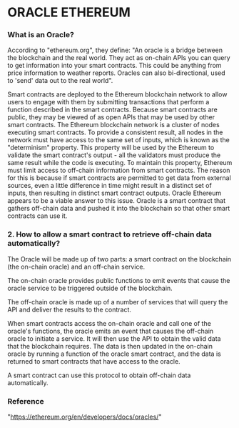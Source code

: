 # ORACLE ETHEREUM

### What is an Oracle?

According to "ethereum.org", they define: "An oracle is a bridge between the blockchain and the real world. They act as on-chain APIs you can query to get information into your smart contracts. This could be anything from price information to weather reports. Oracles can also bi-directional, used to 'send' data out to the real world".

Smart contracts are deployed to the Ethereum blockchain network to allow users to engage with them by submitting transactions that perform a function described in the smart contracts. Because smart contracts are public, they may be viewed of as open APIs that may be used by other smart contracts. 
The Ethereum blockchain network is a cluster of nodes executing smart contracts. To provide a consistent result, all nodes in the network must have access to the same set of inputs, which is known as the "determinism" property. This property will be used by the Ethereum to validate the smart contract's output - all the validators must produce the same result while the code is executing. 
To maintain this property, Ethereum must limit access to off-chain information from smart contracts. The reason for this is because if smart contracts are permitted to get data from external sources, even a little difference in time might result in a distinct set of inputs, then resulting in distinct smart contract outputs. Oracle Ethereum appears to be a viable answer to this issue. Oracle is a smart contract that gathers off-chain data and pushed it into the blockchain so that other smart contracts can use it.

### 2. How to allow a smart contract to retrieve off-chain data automatically?

The Oracle will be made up of two parts: a smart contract on the blockchain (the on-chain oracle) and an off-chain service.

The on-chain oracle provides public functions to emit events that cause the oracle service to be triggered outside of the blockchain. 

The off-chain oracle is made up of a number of services that will query the API and deliver the results to the contract. 

When smart contracts access the on-chain oracle and call one of the oracle's functions, the oracle emits an event that causes the off-chain oracle to initiate a service. It will then use the API to obtain the valid data that the blockchain requires. The data is then updated in the on-chain oracle by running a function of the oracle smart contract, and the data is returned to smart contracts that have access to the oracle. 

A smart contract can use this protocol to obtain off-chain data automatically. 

### Reference

"https://ethereum.org/en/developers/docs/oracles/" 






